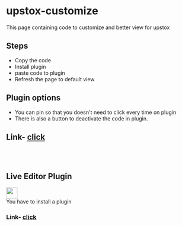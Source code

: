 # upstox-customize
This page containing code to customize and better view for upstox
## Steps
- Copy the code
- Install plugin
- paste code to plugin
- Refresh the page to default view

## Plugin options
- You can pin so that you doesn't need to click every time on plugin
- There is also a button to deactivate the code in plugin.

<h2>Link- <a href="https://ashish293.github.io/upstox-customize/">click</a></h2>
<br><br>
<h2>Live Editor Plugin</h2>
<img src="https://lh3.googleusercontent.com/1Viz-imKTZ14w_skALqqYYFoB7cqBih-zB8Tfx6PX2DMsAZyeQsyoaGv4XhKloNGl7jl6p9Bdj3LDOYQghmfO5Z6Ug=w128-h128-e365-rj-sc0x00ffffff" height="30px"</img><br>
You have to install a plugin<br>
<h3>Link- <a href="https://chrome.google.com/webstore/detail/live-editor-for-css-less/ifhikkcafabcgolfjegfcgloomalapol?hl=en-US">click</a></h3>
